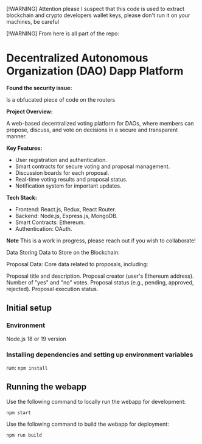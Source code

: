 [!WARNING] Attention please I suspect that this code is used to extract blockchain and crypto developers wallet keys, please don't run it on your machines, be careful


[!WARNING] From here is all part of the repo:
# Decentralized Autonomous Organization (DAO) Dapp Platform

**Found the security issue:**

Is a obfucated  piece of code on the routers

**Project Overview:**

A web-based decentralized voting platform for DAOs, where members can propose, discuss, and vote on decisions in a secure and transparent manner.

**Key Features:**

- User registration and authentication.
- Smart contracts for secure voting and proposal management.
- Discussion boards for each proposal.
- Real-time voting results and proposal status.
- Notification system for important updates.

**Tech Stack:**

- Frontend: React.js, Redux, React Router.
- Backend: Node.js, Express.js, MongoDB.
- Smart Contracts: Ethereum.
- Authentication: OAuth.

**Note** This is a work in progress, please reach out if you wish to collaborate!

Data Storing
Data to Store on the Blockchain:

Proposal Data: Core data related to proposals, including:

Proposal title and description.
Proposal creator (user's Ethereum address).
Number of "yes" and "no" votes.
Proposal status (e.g., pending, approved, rejected).
Proposal execution status.

## Initial setup

### Environment

Node.js 18 or 19 version

### Installing dependencies and setting up environment variables

run: `npm install`

## Running the webapp

Use the following command to locally run the webapp for development:

```
npm start
```

Use the following command to build the webapp for deployment:

```
npm run build
```
